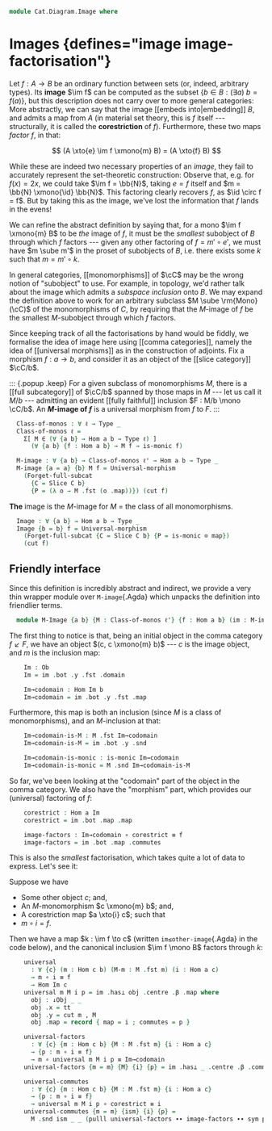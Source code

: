<!--
```agda
open import Cat.Functor.FullSubcategory
open import Cat.Diagram.Initial
open import Cat.Functor.Adjoint
open import Cat.Instances.Comma
open import Cat.Instances.Slice
open import Cat.Prelude

import Cat.Reasoning
```
-->

```agda
module Cat.Diagram.Image where
```

<!--
```agda
module _ {o ℓ} (C : Precategory o ℓ) where
  open Cat.Reasoning C
  open Initial
  open ↓Obj
  open ↓Hom
  open /-Obj
  open /-Hom

  private variable
    a b : Ob
    ℓ' : Level
```
-->

# Images {defines="image image-factorisation"}

Let $f : A \to B$ be an ordinary function between sets (or, indeed,
arbitrary types). Its **image** $\im f$ can be computed as the subset
$\{ b \in B : (\exists a)\ b = f(a) \}$, but this description does not
carry over to more general categories: More abstractly, we can say that
the image [[embeds into|embedding]] $B$, and admits a map from $A$ (in
material set theory, this is $f$ itself --- structurally, it is called
the
**corestriction** of $f$). Furthermore, these two maps _factor_ $f$, in
that:

$$
(A \xto{e} \im f \xmono{m} B) = (A \xto{f} B)
$$

While these are indeed two necessary properties of an _image_, they fail
to accurately represent the set-theoretic construction: Observe that,
e.g. for $f(x) = 2x$, we could take $\im f = \bb{N}$, taking $e = f$
itself and $m = \bb{N} \xmono{\id} \bb{N}$. This factoring
clearly recovers $f$, as $\id \circ f = f$. But by taking this as
the image, we've lost the information that $f$ lands in the evens!

We can refine the abstract definition by saying that, for a mono $\im f
\xmono{m} B$ to be _the_ image of $f$, it must be the _smallest_
subobject of $B$ through which $f$ factors --- given any other factoring
of $f = m' \circ e'$, we must have $m \sube m'$ in the proset of
subobjects of $B$, i.e. there exists some $k$ such that $m = m' \circ
k$.

In general categories, [[monomorphisms]] of $\cC$ may be the wrong notion
of "subobject" to use. For example, in topology, we'd rather talk about
the image which admits a _subspace inclusion_ onto $B$. We may expand
the definition above to work for an arbitrary subclass $M \sube
\rm{Mono}(\cC)$ of the monomorphisms of $C$, by requiring that the
$M$-image of $f$ be the smallest $M$-subobject through which $f$
factors.

Since keeping track of all the factorisations by hand would be fiddly,
we formalise the idea of image here using [[comma categories]], namely
the idea of [[universal morphisms]] as in the construction of adjoints.
Fix a morphism $f : a \to b$, and consider it as an object of the [[slice
category]] $\cC/b$.

::: {.popup .keep}
For a given subclass of monomorphisms $M$, there is a [[full
subcategory]] of $\cC/b$ spanned by those maps in $M$ --- let us call it
$M/b$ --- admitting an evident [[fully faithful]] inclusion $F : M/b
\mono \cC/b$. An **$M$-image of $f$** is a universal morphism from $f$
to $F$.
:::

<!--
[TODO: Reed M, 24/03/2024] Port to use free objects
-->
```agda
  Class-of-monos : ∀ ℓ → Type _
  Class-of-monos ℓ =
    Σ[ M ∈ (∀ {a b} → Hom a b → Type ℓ) ]
      (∀ {a b} {f : Hom a b} → M f → is-monic f)

  M-image : ∀ {a b} → Class-of-monos ℓ' → Hom a b → Type _
  M-image {a = a} {b} M f = Universal-morphism
    (Forget-full-subcat
      {C = Slice C b}
      {P = (λ o → M .fst (o .map))}) (cut f)
```

**The** image is the $M$-image for $M$ = the class of all monomorphisms.

```agda
  Image : ∀ {a b} → Hom a b → Type _
  Image {b = b} f = Universal-morphism
    (Forget-full-subcat {C = Slice C b} {P = is-monic ⊙ map})
    (cut f)
```

## Friendly interface

Since this definition is incredibly abstract and indirect, we provide a
very thin wrapper module over `M-image`{.Agda} which unpacks the
definition into friendlier terms.

```agda
  module M-Image {a b} {M : Class-of-monos ℓ'} {f : Hom a b} (im : M-image M f) where
```

The first thing to notice is that, being an initial object in the comma
category $f \swarrow F$, we have an object $(c, c \xmono{m} b)$ --- $c$
is the image object, and $m$ is the inclusion map:

```agda
    Im : Ob
    Im = im .bot .y .fst .domain

    Im→codomain : Hom Im b
    Im→codomain = im .bot .y .fst .map
```

Furthermore, this map is both an inclusion (since $M$ is a class of
monomorphisms), and an $M$-inclusion at that:

```agda
    Im→codomain-is-M : M .fst Im→codomain
    Im→codomain-is-M = im .bot .y .snd

    Im→codomain-is-monic : is-monic Im→codomain
    Im→codomain-is-monic = M .snd Im→codomain-is-M
```

So far, we've been looking at the "codomain" part of the object in the
comma category. We also have the "morphism" part, which provides our
(universal) factoring of $f$:

```agda
    corestrict : Hom a Im
    corestrict = im .bot .map .map

    image-factors : Im→codomain ∘ corestrict ≡ f
    image-factors = im .bot .map .commutes
```

This is also the _smallest_ factorisation, which takes quite a lot of
data to express. Let's see it:

Suppose we have

* Some other object $c$; and,
* An $M$-monomorphism $c \xmono{m} b$; and,
* A corestriction map $a \xto{i} c$; such that
* $m \circ i = f$.

Then we have a map $k : \im f \to c$ (written `im≤other-image`{.Agda} in
the code below), and the canonical inclusion $\im f \mono B$ factors
through $k$:

```agda
    universal
      : ∀ {c} (m : Hom c b) (M-m : M .fst m) (i : Hom a c)
      → m ∘ i ≡ f
      → Hom Im c
    universal m M i p = im .has⊥ obj .centre .β .map where
      obj : ↓Obj _ _
      obj .x = tt
      obj .y = cut m , M
      obj .map = record { map = i ; commutes = p }

    universal-factors
      : ∀ {c} {m : Hom c b} {M : M .fst m} {i : Hom a c}
      → {p : m ∘ i ≡ f}
      → m ∘ universal m M i p ≡ Im→codomain
    universal-factors {m = m} {M} {i} {p} = im .has⊥ _ .centre .β .commutes

    universal-commutes
      : ∀ {c} {m : Hom c b} {M : M .fst m} {i : Hom a c}
      → {p : m ∘ i ≡ f}
      → universal m M i p ∘ corestrict ≡ i
    universal-commutes {m = m} {ism} {i} {p} =
      M .snd ism _ _ (pulll universal-factors ∙∙ image-factors ∙∙ sym p)
```

<!--
```agda
  module Image {a b} {f : Hom a b} (im : Image f) = M-Image {M = is-monic , λ x → x} im
```
-->
